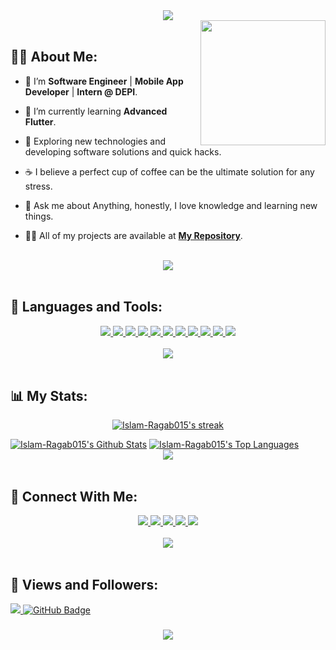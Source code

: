 <div align="center">
    <img src="https://readme-typing-svg.herokuapp.com/?font=Righteous&size=35&center=true&vCenter=true&width=500&height=70&duration=4000&lines=Hello+World!+👋;+I'm+Islam+Elsherif+😎;" />
</div>

<img align='right' src='https://user-images.githubusercontent.com/5713670/87202985-820dcb80-c2b6-11ea-9f56-7ec461c497c3.gif' width='200'>

<br>

## 🙋‍♂️ About Me:

- 🔭 I’m **Software Engineer** | **Mobile App Developer** | **Intern @ DEPI**.

- 🌱 I’m currently learning **Advanced Flutter**.

- 🤔   Exploring new technologies and developing software solutions and quick hacks.

- ☕   I believe a perfect cup of coffee can be the ultimate solution for any stress.

- 💬 Ask me about Anything, honestly, I love knowledge and learning new things.

- 👨‍💻 All of my projects are available at **[My Repository](https://github.com/Islam-Ragab015?tab=repositories)**.

<br>
<div align="center">
    <img src="https://user-images.githubusercontent.com/73097560/115834477-dbab4500-a447-11eb-908a-139a6edaec5c.gif" />
</div>
<br>

## 🚀 Languages and Tools:
<div align="center">
    <a href="https://flutter.dev/" target="_blank">
        <img src="https://skillicons.dev/icons?i=flutter" />
    </a>
    <a href="https://dart.dev/" target="_blank">
        <img src="https://skillicons.dev/icons?i=dart" />
    </a>
    <a href="https://firebase.google.com/" target="_blank">
        <img src="https://skillicons.dev/icons?i=firebase" />
    </a>
    <a href="https://en.cppreference.com/" target="_blank">
        <img src="https://skillicons.dev/icons?i=cpp" />
    </a>
    <a href="https://www.java.com/en/" target="_blank">
        <img src="https://skillicons.dev/icons?i=java" />
    </a>
    <a href="https://www.python.org/" target="_blank">
        <img src="https://skillicons.dev/icons?i=python" />
    </a>
    <a href="https://github.com/" target="_blank">
        <img src="https://skillicons.dev/icons?i=github" />
    </a>
    <a href="https://developer.android.com/studio" target="_blank">
        <img src="https://skillicons.dev/icons?i=androidstudio" />
    </a>
    <a href="https://code.visualstudio.com/" target="_blank">
        <img src="https://skillicons.dev/icons?i=vscode" />
    </a>
    <a href="https://www.figma.com/" target="_blank">
        <img src="https://skillicons.dev/icons?i=figma" />
    </a>
    <a href="https://www.postman.com/" target="_blank">
        <img src="https://skillicons.dev/icons?i=postman" />
    </a>
</div>

<br>
<div align="center">
    <img src="https://user-images.githubusercontent.com/73097560/115834477-dbab4500-a447-11eb-908a-139a6edaec5c.gif" />
</div>
<br>

## 📊 My Stats:

<p align="center">
    <a href="https://github.com/Islam-Ragab015/github-readme-streak-stats">
        <img title="🔥 Get streak stats for your profile at git.io/streak-stats" alt="Islam-Ragab015's streak" src="https://github-readme-streak-stats.herokuapp.com/?user=Islam-Ragab015&theme=black-ice&hide_border=true&stroke=0000&background=060A0CD0"/>
    </a>
</p>
<a href="https://github.com/Islam-Ragab015/github-readme-stats"><img alt="Islam-Ragab015's Github Stats" src="https://github-readme-stats.vercel.app/api?username=Islam-Ragab015&show_icons=true&count_private=true&theme=react&hide_border=true&bg_color=0D1117" /></a>
<a href="https://github.com/Islam-Ragab015/github-readme-stats"><img alt="Islam-Ragab015's Top Languages" src="https://github-readme-stats.vercel.app/api/top-langs/?username=Islam-Ragab015&langs_count=8&count_private=true&layout=compact&theme=react&hide_border=true&bg_color=0D1117" /></a>

<br>
<div align="center">
    <img src="https://user-images.githubusercontent.com/73097560/115834477-dbab4500-a447-11eb-908a-139a6edaec5c.gif" />
</div>
<br>

## 🤝 Connect With Me:

<div align="center">
    <a href="https://www.linkedin.com/in/islam-elsherif/" target="_blank">
        <img src="https://img.shields.io/badge/LinkedIn-0077B5?style=for-the-badge&logo=linkedin&logoColor=white" />
    </a>
    <a href="mailto:islaminreallife@gmail.com">
        <img src="https://img.shields.io/badge/Gmail-333333?style=for-the-badge&logo=gmail&logoColor=red" />
    </a>
    <a href="https://mostaql.com/u/islamelsherif/portfolio">
        <img src="https://img.shields.io/badge/Portfolio-0077B5?style=for-the-badge&logoColor=white" />
    </a>
    <a href="https://youtube.com/@islamelsherif">
        <img src="https://img.shields.io/badge/Youtube-red?style=for-the-badge&logo=youtube&logoColor=white" />
    </a>
    <a href="https://t.me/islamelsherif">
        <img src="https://img.shields.io/badge/Telegram-0077B5?style=for-the-badge&logo=telegram&logoColor=white" />
    </a>
</div>

<br>
<div align="center">
    <img src="https://user-images.githubusercontent.com/73097560/115834477-dbab4500-a447-11eb-908a-139a6edaec5c.gif" />
</div>
<br>

## 💜 Views and Followers:

<a href="https://github.com/Islam-Ragab015/github-profile-views-counter">
    <img src="https://komarev.com/ghpvc/?username=Islam-Ragab015">
</a>
<a href="https://github.com/Islam-Ragab015?tab=followers"><img src="https://img.shields.io/github/followers/Islam-Ragab015?label=Followers&style=social" alt="GitHub Badge"></a>
<h3 align="center">
    <img src="https://readme-typing-svg.herokuapp.com/?font=Righteous&size=25&center=true&vCenter=true&width=500&height=70&duration=4000&lines=Thanks+for+visiting!+❤️;+Shoot+me+a+message+on+Linkedin!;I'm+Long+Life+Learner">
</h3>

<br/>

